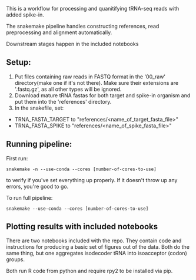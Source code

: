 This is a workflow for processing and quanitifying tRNA-seq reads with added spike-in.

The snakemake pipeline handles constructing references, read preprocessing and alignment automatically.

Downstream stages happen in the included notebooks

## Setup:

1. Put files containing raw reads in FASTQ format in the '00_raw' directory(make one if it's not there). Make sure their extensions are '.fastq.gz', as all other types will be ignored.
2. Download mature tRNA fastas for both target and spike-in organism and put them into the 'references' directory.
5. In the snakefile, set:
  - TRNA_FASTA_TARGET to "references/<name_of_target_fasta_file>"
  - TRNA_FASTA_SPIKE to "references/<name_of_spike_fasta_file>"

## Running pipeline:

First run:
```
snakemake -n --use-conda --cores [number-of-cores-to-use]
```

to verify if you've set everything up properly. If it doesn't throw up any errors, you're good to go.

To run full pipeline:
```
snakemake --use-conda --cores [number-of-cores-to-use]
```

## Plotting results with included notebooks

There are two notebooks included with the repo. They contain code and instructions for producing a basic set of figures out of the data. Both do the same thing, but one aggregates isodecoder tRNA into isoacceptor (codon) groups.

Both run R code from python and require rpy2 to be installed via pip.

